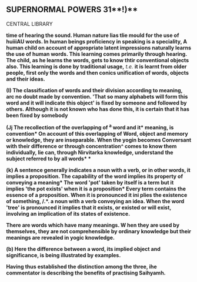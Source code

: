 ## **SUPERNORMAL POWERS** 31**!)**

CENTRAL LIBRARY

**time of hearing the sound. Human nature lias tlie mould for the use of huiiiAU words. In human beings proficiency in speaking is a speciality, A human child on account of appropriate latent impressions naturally learns the use of human words. This learning comes primarily through hearing. The child, as he learns the words, gets to know thtir conventional objects also. This learning is done by traditional usage,** *t.e.* **it is learnt from older people, first only the words and then conics unification of words, objects and their ideas.**

**(I) The classification of words and their division according to meaning, arc no doubt made by convention. 'That so many alphabets will form this word and it will indicate this object' is fixed by someone and followed by others. Although it is not known who has done this, it is certain that it has been fixed by somebody**

**(Jj The recollection of the overlapping of <sup>a</sup> word and it\* meaning, is convention\* On account of this overlapping of Word, object and memory or knowledge, they are inseparable. When the yogin becomes Conversant with their difference or through concentration^ comes to know them individually, lie can, through Nirvitarka knowledge, understand the subject referred to by all words\* \***

**(k) A sentence generally indicates a noun with a verb, or in other words, it implies a proposition. The capability of the word implies its property of conveying a meaning\* The word 'pot' taken by itself is a term but it implies 'the pot exists' when it is a proposition\* Every term contains the essence of a proposition. When it is pronounced it ini plies the existence of something, /.\*. a noun with a verb conveying an idea. When the word 'tree' is pronounced it implies that it exists, or existed or will exist, involving an implication of its states of existence.**

**There are words which have many meanings. W hen they are used by themselves, they are not comprehensible by ordinary knowledge but their meanings are revealed in yogic knowledge.**

**(b) Here the difference between a word, its implied object and significance, is being illustrated by examples.**

**Having thus established the distinction among the three, ihe commentator is describing the benefits of practising Saihyamh.**